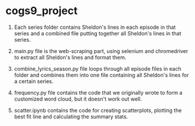 # cogs9_project

1. Each series folder contains Sheldon's lines in each episode in that series and a combined file putting together all Sheldon's lines in that series.

2. main.py file is the web-scraping part, using selenium and chromedriver to extract all Sheldon's lines and format them.

3. combine_lyrics_season.py file loops through all episode files in each folder and combines them into one file containing all Sheldon's lines for a certain series.

4. frequency.py file contains the code that we originally wrote to form a customized word cloud, but it doesn't work out well. 

5. scatter.ipynb contains the code for creating scatterplots, plotting the best fit line and calculating the summary stats.
